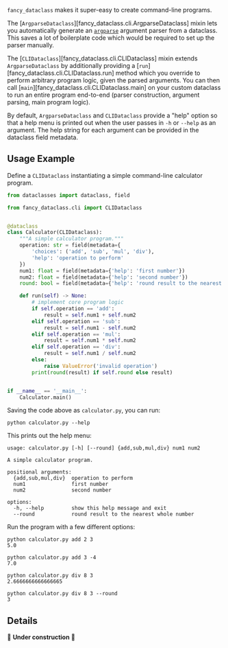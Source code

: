 <!-- markdownlint-disable MD052 -->

`fancy_dataclass` makes it super-easy to create command-line programs.

The [`ArgparseDataclass`][fancy_dataclass.cli.ArgparseDataclass] mixin lets you automatically generate an [`argparse`](https://docs.python.org/3/library/argparse.html) argument parser from a dataclass. This saves a lot of boilerplate code which would be required to set up the parser manually.

The [`CLIDataclass`][fancy_dataclass.cli.CLIDataclass] mixin extends `ArgparseDataclass` by additionally providing a [`run`][fancy_dataclass.cli.CLIDataclass.run] method which you override to perform arbitrary program logic, given the parsed arguments. You can then call [`main`][fancy_dataclass.cli.CLIDataclass.main] on your custom dataclass to run an entire program end-to-end (parser construction, argument parsing, main program logic).

By default, `ArgparseDataclass` and `CLIDataclass` provide a "help" option so that a help menu is printed out when the user passes in `-h` or `--help` as an argument. The help string for each argument can be provided in the dataclass field metadata.

## Usage Example

Define a `CLIDataclass` instantiating a simple command-line calculator program.

```python
from dataclasses import dataclass, field

from fancy_dataclass.cli import CLIDataclass


@dataclass
class Calculator(CLIDataclass):
    """A simple calculator program."""
    operation: str = field(metadata={
        'choices': ('add', 'sub', 'mul', 'div'),
        'help': 'operation to perform'
    })
    num1: float = field(metadata={'help': 'first number'})
    num2: float = field(metadata={'help': 'second number'})
    round: bool = field(metadata={'help': 'round result to the nearest whole number'})

    def run(self) -> None:
        # implement core program logic
        if self.operation == 'add':
            result = self.num1 + self.num2
        elif self.operation == 'sub':
            result = self.num1 - self.num2
        elif self.operation == 'mul':
            result = self.num1 * self.num2
        elif self.operation == 'div':
            result = self.num1 / self.num2
        else:
            raise ValueError('invalid operation')
        print(round(result) if self.round else result)


if __name__ == '__main__':
    Calculator.main()
```

Saving the code above as `calculator.py`, you can run:

```text
python calculator.py --help
```

This prints out the help menu:

```text
usage: calculator.py [-h] [--round] {add,sub,mul,div} num1 num2

A simple calculator program.

positional arguments:
  {add,sub,mul,div}  operation to perform
  num1               first number
  num2               second number

options:
  -h, --help         show this help message and exit
  --round            round result to the nearest whole number
```

Run the program with a few different options:

```text
python calculator.py add 2 3
5.0

python calculator.py add 3 -4
7.0

python calculator.py div 8 3
2.6666666666666665

python calculator.py div 8 3 --round
3
```

## Details

🚧 **Under construction** 🚧

<!--
- Can modify parser manually, or customize handling a specific arg
-->

<style>
.md-sidebar--secondary {
    display: none !important;
}

.md-main__inner .md-content {
    max-width: 45rem;
}
</style>
